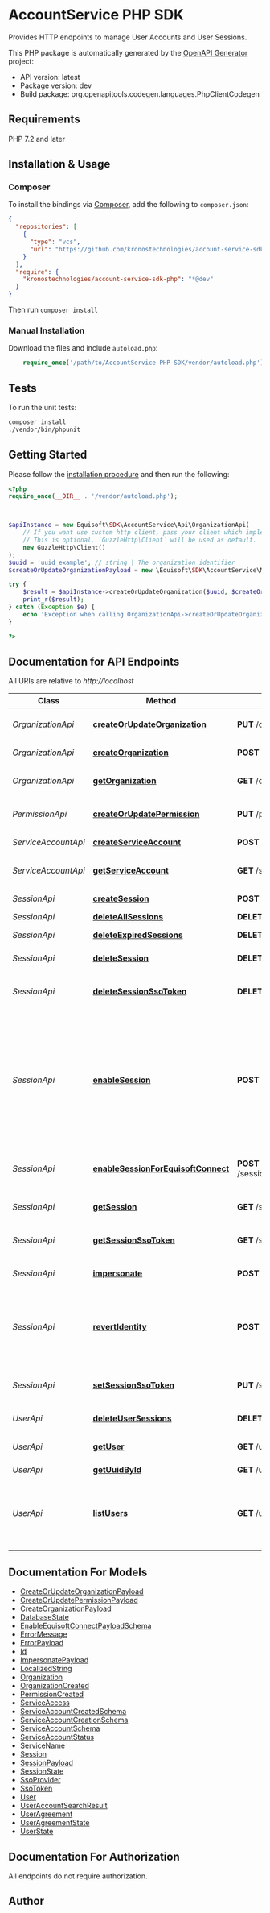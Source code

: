 # AccountService PHP SDK

Provides HTTP endpoints to manage User Accounts and User Sessions.

This PHP package is automatically generated by the [OpenAPI Generator](https://openapi-generator.tech) project:

- API version: latest
- Package version: dev
- Build package: org.openapitools.codegen.languages.PhpClientCodegen

## Requirements

PHP 7.2 and later

## Installation & Usage

### Composer

To install the bindings via [Composer](http://getcomposer.org/), add the following to `composer.json`:

```json
{
  "repositories": [
    {
      "type": "vcs",
      "url": "https://github.com/kronostechnologies/account-service-sdk-php.git"
    }
  ],
  "require": {
    "kronostechnologies/account-service-sdk-php": "*@dev"
  }
}
```

Then run `composer install`

### Manual Installation

Download the files and include `autoload.php`:

```php
    require_once('/path/to/AccountService PHP SDK/vendor/autoload.php');
```

## Tests

To run the unit tests:

```bash
composer install
./vendor/bin/phpunit
```

## Getting Started

Please follow the [installation procedure](#installation--usage) and then run the following:

```php
<?php
require_once(__DIR__ . '/vendor/autoload.php');



$apiInstance = new Equisoft\SDK\AccountService\Api\OrganizationApi(
    // If you want use custom http client, pass your client which implements `GuzzleHttp\ClientInterface`.
    // This is optional, `GuzzleHttp\Client` will be used as default.
    new GuzzleHttp\Client()
);
$uuid = 'uuid_example'; // string | The organization identifier
$createOrUpdateOrganizationPayload = new \Equisoft\SDK\AccountService\Model\CreateOrUpdateOrganizationPayload(); // \Equisoft\SDK\AccountService\Model\CreateOrUpdateOrganizationPayload | 

try {
    $result = $apiInstance->createOrUpdateOrganization($uuid, $createOrUpdateOrganizationPayload);
    print_r($result);
} catch (Exception $e) {
    echo 'Exception when calling OrganizationApi->createOrUpdateOrganization: ', $e->getMessage(), PHP_EOL;
}

?>
```

## Documentation for API Endpoints

All URIs are relative to *http://localhost*

Class | Method | HTTP request | Description
------------ | ------------- | ------------- | -------------
*OrganizationApi* | [**createOrUpdateOrganization**](docs/Api/OrganizationApi.md#createorupdateorganization) | **PUT** /organizations/{uuid} | Create or update an organization for a given uuid
*OrganizationApi* | [**createOrganization**](docs/Api/OrganizationApi.md#createorganization) | **POST** /organizations | Creates a new organization
*OrganizationApi* | [**getOrganization**](docs/Api/OrganizationApi.md#getorganization) | **GET** /organizations/{uuid} | Get detailed information about an organization.
*PermissionApi* | [**createOrUpdatePermission**](docs/Api/PermissionApi.md#createorupdatepermission) | **PUT** /permissions/{code} | Create or update a permission for a given code
*ServiceAccountApi* | [**createServiceAccount**](docs/Api/ServiceAccountApi.md#createserviceaccount) | **POST** /serviceAccounts | Creates a new service account
*ServiceAccountApi* | [**getServiceAccount**](docs/Api/ServiceAccountApi.md#getserviceaccount) | **GET** /serviceAccounts/{uuid} | Get detailed information about a user account.
*SessionApi* | [**createSession**](docs/Api/SessionApi.md#createsession) | **POST** /sessions | Create a user session.
*SessionApi* | [**deleteAllSessions**](docs/Api/SessionApi.md#deleteallsessions) | **DELETE** /sessions | Delete all sessions
*SessionApi* | [**deleteExpiredSessions**](docs/Api/SessionApi.md#deleteexpiredsessions) | **DELETE** /sessions/expired | Delete all expired sessions.
*SessionApi* | [**deleteSession**](docs/Api/SessionApi.md#deletesession) | **DELETE** /sessions/{uuid} | Delete a user session.
*SessionApi* | [**deleteSessionSsoToken**](docs/Api/SessionApi.md#deletesessionssotoken) | **DELETE** /sessions/{uuid}/tokens/{tokenId} | Delete a sso token for the session for a given id/name/type
*SessionApi* | [**enableSession**](docs/Api/SessionApi.md#enablesession) | **POST** /sessions/{uuid}/enable | Allow activation for sessions created with enable&#x3D;false. This may be extended to enable specific services. Disabled sessions are not allowed to be used by first-party application (Equisoft/Connect, Equisoft/Plan).
*SessionApi* | [**enableSessionForEquisoftConnect**](docs/Api/SessionApi.md#enablesessionforequisoftconnect) | **POST** /sessions/{uuid}/enable/EQUISOFT_CONNECT | Enable session for the Equisoft/Connect service
*SessionApi* | [**getSession**](docs/Api/SessionApi.md#getsession) | **GET** /sessions/{uuid} | Get detailed information about a user session.
*SessionApi* | [**getSessionSsoToken**](docs/Api/SessionApi.md#getsessionssotoken) | **GET** /sessions/{uuid}/tokens/{tokenId} | Get a stored sso token for the session
*SessionApi* | [**impersonate**](docs/Api/SessionApi.md#impersonate) | **POST** /sessions/{uuid}/impersonate | Impersonate the given user context.
*SessionApi* | [**revertIdentity**](docs/Api/SessionApi.md#revertidentity) | **POST** /sessions/{uuid}/revertIdentity | Revert an impersonated session to the context of the \&quot;admin\&quot; user who initiated the impersonation.
*SessionApi* | [**setSessionSsoToken**](docs/Api/SessionApi.md#setsessionssotoken) | **PUT** /sessions/{uuid}/tokens/{tokenId} | Store a sso token for the session for a given id/name/type
*UserApi* | [**deleteUserSessions**](docs/Api/UserApi.md#deleteusersessions) | **DELETE** /users/{uuid}/sessions | Delete all sessions for the user.
*UserApi* | [**getUser**](docs/Api/UserApi.md#getuser) | **GET** /users/{uuid} | Get detailed information about a user account.
*UserApi* | [**getUuidById**](docs/Api/UserApi.md#getuuidbyid) | **GET** /users/{id}/uuid | Find an uuid by id.
*UserApi* | [**listUsers**](docs/Api/UserApi.md#listusers) | **GET** /users | Searches accounts that match ALL params. If no search parameters are provided, returns all users.


## Documentation For Models

 - [CreateOrUpdateOrganizationPayload](docs/Model/CreateOrUpdateOrganizationPayload.md)
 - [CreateOrUpdatePermissionPayload](docs/Model/CreateOrUpdatePermissionPayload.md)
 - [CreateOrganizationPayload](docs/Model/CreateOrganizationPayload.md)
 - [DatabaseState](docs/Model/DatabaseState.md)
 - [EnableEquisoftConnectPayloadSchema](docs/Model/EnableEquisoftConnectPayloadSchema.md)
 - [ErrorMessage](docs/Model/ErrorMessage.md)
 - [ErrorPayload](docs/Model/ErrorPayload.md)
 - [Id](docs/Model/Id.md)
 - [ImpersonatePayload](docs/Model/ImpersonatePayload.md)
 - [LocalizedString](docs/Model/LocalizedString.md)
 - [Organization](docs/Model/Organization.md)
 - [OrganizationCreated](docs/Model/OrganizationCreated.md)
 - [PermissionCreated](docs/Model/PermissionCreated.md)
 - [ServiceAccess](docs/Model/ServiceAccess.md)
 - [ServiceAccountCreatedSchema](docs/Model/ServiceAccountCreatedSchema.md)
 - [ServiceAccountCreationSchema](docs/Model/ServiceAccountCreationSchema.md)
 - [ServiceAccountSchema](docs/Model/ServiceAccountSchema.md)
 - [ServiceAccountStatus](docs/Model/ServiceAccountStatus.md)
 - [ServiceName](docs/Model/ServiceName.md)
 - [Session](docs/Model/Session.md)
 - [SessionPayload](docs/Model/SessionPayload.md)
 - [SessionState](docs/Model/SessionState.md)
 - [SsoProvider](docs/Model/SsoProvider.md)
 - [SsoToken](docs/Model/SsoToken.md)
 - [User](docs/Model/User.md)
 - [UserAccountSearchResult](docs/Model/UserAccountSearchResult.md)
 - [UserAgreement](docs/Model/UserAgreement.md)
 - [UserAgreementState](docs/Model/UserAgreementState.md)
 - [UserState](docs/Model/UserState.md)


## Documentation For Authorization

All endpoints do not require authorization.

## Author



